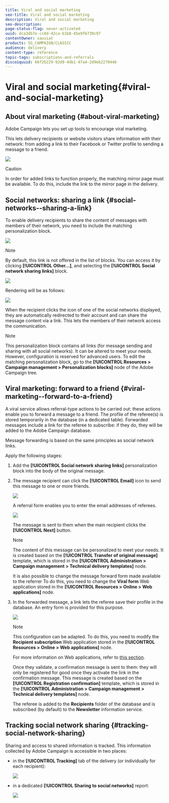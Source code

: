 ```yaml
---
title: Viral and social marketing
seo-title: Viral and social marketing
description: Viral and social marketing
seo-description: 
page-status-flag: never-activated
uuid: dca3db7e-cc8d-42ca-b1b8-45e9fb739c97
contentOwner: sauviat
products: SG_CAMPAIGN/CLASSIC
audience: delivery
content-type: reference
topic-tags: subscriptions-and-referrals
discoiquuid: 66f2b229-92d9-4db1-97a4-2d9eb2270446
---
```


# Viral and social marketing{#viral-and-social-marketing}

## About viral marketing {#about-viral-marketing}

Adobe Campaign lets you set up tools to encourage viral marketing.

This lets delivery recipients or website visitors share information with their network: from adding a link to their Facebook or Twitter profile to sending a message to a friend.

![](assets/s_ncs_user_viral_icons.png)

>[!CAUTION]
>
>In order for added links to function properly, the matching mirror page must be available. To do this, include the link to the mirror page in the delivery.

## Social networks: sharing a link {#social-networks--sharing-a-link}

To enable delivery recipients to share the content of messages with members of their network, you need to include the matching personalization block.

![](assets/s_ncs_user_viral_add_link.png)

>[!NOTE]
>
>By default, this link is not offered in the list of blocks. You can access it by clicking **[!UICONTROL Other...]**, and selecting the **[!UICONTROL Social network sharing links]** block.

![](assets/s_ncs_user_viral_add_link_via_others.png)

Rendering will be as follows:

![](assets/s_ncs_user_viral_add_link_rendering.png)

When the recipient clicks the icon of one of the social networks displayed, they are automatically redirected to their account and can share the message content via a link. This lets the members of their network access the communication.

>[!NOTE]
>
>This personalization block contains all links (for message sending and sharing with all social networks). It can be altered to meet your needs. However, configuration is reserved for advanced users. To edit the matching personalization block, go to the **[!UICONTROL Resources > Campaign management > Personalization blocks]** node of the Adobe Campaign tree.

## Viral marketing: forward to a friend {#viral-marketing--forward-to-a-friend}

A viral service allows referral-type actions to be carried out: these actions enable you to forward a message to a friend. The profile of the referee(s) is stored temporarily in the database (in a dedicated table). Forwarded messages include a link for the referee to subscribe: if they do, they will be added to the Adobe Campaign database.

Message forwarding is based on the same principles as social network links.

Apply the following stages:

1. Add the **[!UICONTROL Social network sharing links]** personalization block into the body of the original message.
1. The message recipient can click the **[!UICONTROL Email]** icon to send this message to one or more friends. 

   ![](assets/s_ncs_user_viral_email_link.png)

   A referral form enables you to enter the email addresses of referees. 

   ![](assets/s_ncs_user_viral_email_msg.png)

   The message is sent to them when the main recipient clicks the **[!UICONTROL Next]** button.

   >[!NOTE]
   >
   >The content of this message can be personalized to meet your needs. It is created based on the **[!UICONTROL Transfer of original message]** template, which is stored in the **[!UICONTROL Administration > Campaign management > Technical delivery templates]** node.
   >
   >It is also possible to change the message forward form made available to the referrer To do this, you need to change the **Viral form** Web application stored in the **[!UICONTROL Resources > Online > Web applications]** node.

1. In the forwarded message, a link lets the referee save their profile in the database. An entry form is provided for this purpose. 

   ![](assets/s_ncs_user_viral_create_account_form.png)

   >[!NOTE]
   >
   >This configuration can be adapted. To do this, you need to modify the **Recipient subscription** Web application stored in the **[!UICONTROL Resources > Online > Web applications]** node.
   >
   >For more information on Web applications, refer to [this section](../../web/using/about-web-applications.md).

   Once they validate, a confirmation message is sent to them: they will only be registered for good once they activate the link in the confirmation message. This message is created based on the **[!UICONTROL Registration confirmation]** template, which is stored in the **[!UICONTROL Administration > Campaign management > Technical delivery templates]** node.

   The referee is added to the **Recipients** folder of the database and is subscribed (by default) to the **Newsletter** information service.

## Tracking social network sharing {#tracking-social-network-sharing}

Sharing and access to shared information is tracked. This information collected by Adobe Campaign is accessible in two places:

* in the **[!UICONTROL Tracking]** tab of the delivery (or individually for each recipient):

  ![](assets/s_ncs_user_network_del_tracking_tab.png)

* in a dedicated **[!UICONTROL Sharing to social networks]** report:

  ![](assets/s_ncs_user_viral_report.png)

